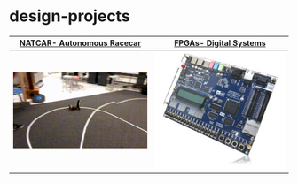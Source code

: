 # design-projects

| **[NATCAR- Autonomous Racecar](/NATCAR)** | **[FPGAs- Digital Systems](/Digital%20Systems_EEC180B)** |
| :----------------------------------------:| :--------------------------------------------------------:|
|![alt text](/NATCAR/videos/occams-razor.gif) | ![picture alt](/Digital%20Systems_EEC180B/altera_DE2board.jpg) |
